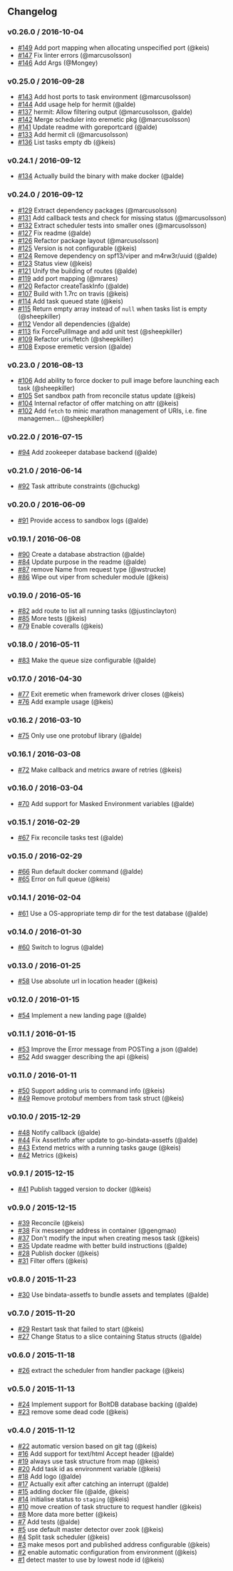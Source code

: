 ## Changelog

### v0.26.0 / 2016-10-04
- [#149](https://github.com/klarna/eremetic/pull/149) Add port mapping when allocating unspecified port (@keis)
- [#147](https://github.com/klarna/eremetic/pull/147) Fix linter errors (@marcusolsson)
- [#146](https://github.com/klarna/eremetic/pull/146) Add Args (@Mongey)

### v0.25.0 / 2016-09-28
- [#143](https://github.com/klarna/eremetic/pull/143) Add host ports to task environment (@marcusolsson)
- [#144](https://github.com/klarna/eremetic/pull/144) Add usage help for hermit (@alde)
- [#137](https://github.com/klarna/eremetic/pull/137) hermit: Allow filtering output (@marcusolsson, @alde)
- [#142](https://github.com/klarna/eremetic/pull/142) Merge scheduler into eremetic pkg (@marcusolsson)
- [#141](https://github.com/klarna/eremetic/pull/141) Update readme with goreportcard (@alde)
- [#133](https://github.com/klarna/eremetic/pull/133) Add hermit cli (@marcusolsson)
- [#136](https://github.com/klarna/eremetic/pull/136) List tasks empty db (@keis)

### v0.24.1 / 2016-09-12
- [#134](https://github.com/klarna/eremetic/pull/134) Actually build the binary with make docker (@alde)

### v0.24.0 / 2016-09-12
- [#129](https://github.com/klarna/eremetic/pull/129) Extract dependency packages (@marcusolsson)
- [#131](https://github.com/klarna/eremetic/pull/131) Add callback tests and check for missing status (@marcusolsson)
- [#132](https://github.com/klarna/eremetic/pull/132) Extract scheduler tests into smaller ones (@marcusolsson)
- [#127](https://github.com/klarna/eremetic/pull/127) Fix readme (@alde)
- [#126](https://github.com/klarna/eremetic/pull/126) Refactor package layout (@marcusolsson)
- [#125](https://github.com/klarna/eremetic/pull/125) Version is not configurable (@keis)
- [#124](https://github.com/klarna/eremetic/pull/124) Remove dependency on spf13/viper and m4rw3r/uuid (@alde)
- [#123](https://github.com/klarna/eremetic/pull/123) Status view (@keis)
- [#121](https://github.com/klarna/eremetic/pull/121) Unify the building of routes (@alde)
- [#119](https://github.com/klarna/eremetic/pull/119) add port mapping (@mrares)
- [#120](https://github.com/klarna/eremetic/pull/120) Refactor createTaskInfo (@alde)
- [#107](https://github.com/klarna/eremetic/pull/107) Build with 1.7rc on travis (@keis)
- [#114](https://github.com/klarna/eremetic/pull/114) Add task queued state (@keis)
- [#115](https://github.com/klarna/eremetic/pull/115) Return empty array instead of `null` when tasks list is empty (@sheepkiller)
- [#112](https://github.com/klarna/eremetic/pull/112) Vendor all dependencies (@alde)
- [#113](https://github.com/klarna/eremetic/pull/113) fix ForcePullImage and add unit test (@sheepkiller)
- [#109](https://github.com/klarna/eremetic/pull/109) Refactor uris/fetch (@sheepkiller)
- [#108](https://github.com/klarna/eremetic/pull/108) Expose eremetic version (@alde)

### v0.23.0 / 2016-08-13
- [#106](https://github.com/klarna/eremetic/pull/106) Add ability to force docker to pull image before launching each task (@sheepkiller)
- [#105](https://github.com/klarna/eremetic/pull/105) Set sandbox path from reconcile status update (@keis)
- [#104](https://github.com/klarna/eremetic/pull/104) Internal refactor of offer matching on attr (@keis)
- [#102](https://github.com/klarna/eremetic/pull/102) Add `fetch` to minic marathon management of URIs, i.e. fine managemen… (@sheepkiller)

### v0.22.0 / 2016-07-15
- [#94](https://github.com/klarna/eremetic/pull/94) Add zookeeper database backend (@alde)

### v0.21.0 / 2016-06-14
- [#92](https://github.com/klarna/eremetic/pull/92) Task attribute constraints (@chuckg)

### v0.20.0 / 2016-06-09
- [#91](https://github.com/klarna/eremetic/pull/91) Provide access to sandbox logs (@alde)

### v0.19.1 / 2016-06-08
- [#90](https://github.com/klarna/eremetic/pull/90) Create a database abstraction (@alde)
- [#84](https://github.com/klarna/eremetic/pull/84) Update purpose in the readme (@alde)
- [#87](https://github.com/klarna/eremetic/pull/87) remove Name from request type (@wstrucke)
- [#86](https://github.com/klarna/eremetic/pull/86) Wipe out viper from scheduler module (@keis)

### v0.19.0 / 2016-05-16
- [#82](https://github.com/klarna/eremetic/pull/82) add route to list all running tasks (@justinclayton)
- [#85](https://github.com/klarna/eremetic/pull/85) More tests (@keis)
- [#79](https://github.com/klarna/eremetic/pull/79) Enable coveralls (@keis)

### v0.18.0 / 2016-05-11
- [#83](https://github.com/klarna/eremetic/pull/83) Make the queue size configurable (@alde)

### v0.17.0 / 2016-04-30
- [#77](https://github.com/klarna/eremetic/pull/77) Exit eremetic when framework driver closes (@keis)
- [#76](https://github.com/klarna/eremetic/pull/76) Add example usage (@keis)

### v0.16.2 / 2016-03-10
- [#75](https://github.com/klarna/eremetic/pull/75) Only use one protobuf library (@alde)

### v0.16.1 / 2016-03-08
- [#72](https://github.com/klarna/eremetic/pull/72) Make callback and metrics aware of retries (@keis)

### v0.16.0 / 2016-03-04
- [#70](https://github.com/klarna/eremetic/pull/70) Add support for Masked Environment variables (@alde)

### v0.15.1 / 2016-02-29
- [#67](https://github.com/klarna/eremetic/pull/67) Fix reconcile tasks test (@alde)

### v0.15.0 / 2016-02-29
- [#66](https://github.com/klarna/eremetic/pull/66) Run default docker command (@alde)
- [#65](https://github.com/klarna/eremetic/pull/65) Error on full queue (@keis)

### v0.14.1 / 2016-02-04
- [#61](https://github.com/klarna/eremetic/pull/61) Use a OS-appropriate temp dir for the test database (@alde)

### v0.14.0 / 2016-01-30
- [#60](https://github.com/klarna/eremetic/pull/60) Switch to logrus (@alde)

### v0.13.0 / 2016-01-25
- [#58](https://github.com/klarna/eremetic/pull/58) Use absolute url in location header (@keis)

### v0.12.0 / 2016-01-15
- [#54](https://github.com/klarna/eremetic/pull/54) Implement a new landing page (@alde)

### v0.11.1 / 2016-01-15
- [#53](https://github.com/klarna/eremetic/pull/53) Improve the Error message from POSTing a json (@alde)
- [#52](https://github.com/klarna/eremetic/pull/52) Add swagger describing the api (@keis)

### v0.11.0 / 2016-01-11
- [#50](https://github.com/klarna/eremetic/pull/50) Support adding uris to command info (@keis)
- [#49](https://github.com/klarna/eremetic/pull/49) Remove protobuf members from task struct (@keis)

### v0.10.0 / 2015-12-29
- [#48](https://github.com/klarna/eremetic/pull/48) Notify callback (@alde)
- [#44](https://github.com/klarna/eremetic/pull/44) Fix AssetInfo after update to go-bindata-assetfs (@alde)
- [#43](https://github.com/klarna/eremetic/pull/43) Extend metrics with a running tasks gauge (@keis)
- [#42](https://github.com/klarna/eremetic/pull/42) Metrics (@keis)

### v0.9.1 / 2015-12-15
- [#41](https://github.com/klarna/eremetic/pull/41) Publish tagged version to docker (@keis)

### v0.9.0 / 2015-12-15
- [#39](https://github.com/klarna/eremetic/pull/39) Reconcile (@keis)
- [#38](https://github.com/klarna/eremetic/pull/38) Fix messenger address in container (@gengmao)
- [#37](https://github.com/klarna/eremetic/pull/37) Don't modify the input when creating mesos task (@keis)
- [#35](https://github.com/klarna/eremetic/pull/35) Update readme with better build instructions (@alde)
- [#28](https://github.com/klarna/eremetic/pull/28) Publish docker (@keis)
- [#31](https://github.com/klarna/eremetic/pull/31) Filter offers (@keis)

### v0.8.0 / 2015-11-23
- [#30](https://github.com/klarna/eremetic/pull/30) Use bindata-assetfs to bundle assets and templates (@alde)

### v0.7.0 / 2015-11-20
- [#29](https://github.com/klarna/eremetic/pull/29) Restart task that failed to start (@keis)
- [#27](https://github.com/klarna/eremetic/pull/27) Change Status to a slice containing Status structs (@alde)

### v0.6.0 / 2015-11-18
- [#26](https://github.com/klarna/eremetic/pull/26) extract the scheduler from handler package (@keis)

### v0.5.0 / 2015-11-13
- [#24](https://github.com/klarna/eremetic/pull/24) Implement support for BoltDB database backing (@alde)
- [#23](https://github.com/klarna/eremetic/pull/23) remove some dead code (@keis)

### v0.4.0 / 2015-11-12
- [#22](https://github.com/klarna/eremetic/pull/22) automatic version based on git tag (@keis)
- [#16](https://github.com/klarna/eremetic/pull/16) Add support for text/html Accept header (@alde)
- [#19](https://github.com/klarna/eremetic/pull/19) always use task structure from map (@keis)
- [#20](https://github.com/klarna/eremetic/pull/20) Add task id as environment variable (@keis)
- [#18](https://github.com/klarna/eremetic/pull/18) Add logo (@alde)
- [#17](https://github.com/klarna/eremetic/pull/17) Actually exit after catching an interrupt (@alde)
- [#15](https://github.com/klarna/eremetic/pull/15) adding docker file (@alde, @keis)
- [#14](https://github.com/klarna/eremetic/pull/14) initialise status to `staging` (@keis)
- [#10](https://github.com/klarna/eremetic/pull/10) move creation of task structure to request handler (@keis)
- [#8](https://github.com/klarna/eremetic/pull/8) More data more better (@keis)
- [#7](https://github.com/klarna/eremetic/pull/7) Add tests (@alde)
- [#5](https://github.com/klarna/eremetic/pull/5) use default master detector over zook (@keis)
- [#4](https://github.com/klarna/eremetic/pull/4) Split task scheduler (@keis)
- [#3](https://github.com/klarna/eremetic/pull/3) make mesos port and published address configurable (@keis)
- [#2](https://github.com/klarna/eremetic/pull/2) enable automatic configuration from environment (@keis)
- [#1](https://github.com/klarna/eremetic/pull/1) detect master to use by lowest node id (@keis)
